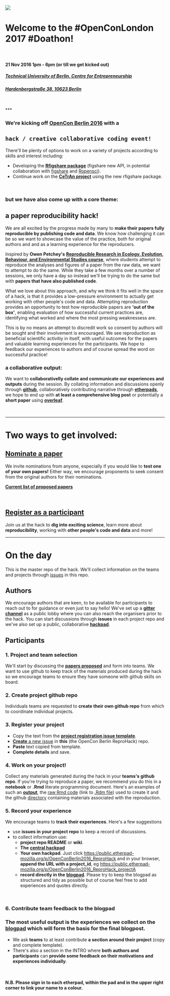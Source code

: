 
![](https://d3n8a8pro7vhmx.cloudfront.net/righttoresearch/pages/1004/features/original/Berlin_-_NB_Banner.png?1473355209)


# Welcome to the **#OpenConLondon 2017 #Doathon**!

<br>

#### **21 Nov 2016 1pm - 6pm (or till we get kicked out)**
##### [**Technical University of Berlin, Centre for Entrepreneurship**](http://www.entrepreneurship.tu-berlin.de/menue/willkommen/)
###### [***Hardenbergstraße 38, 10623 Berlin***](https://goo.gl/maps/Q9rMC1vpwpL2)



<br>
***

### We're kicking off [**OpenCon Berlin 2016**](http://www.opencon2016.org/opencon_2016_berlin) with a 
## **`hack / creative collaborative coding event!`**

There'll be plenty of options to work on a variety of projects according to skills and interest including:

- Developing the [**Rfigshare package**](https://github.com/ropensci/rfigshare) (figshare new API, in potential collaboration with [figshare](https://figshare.com/) and [Ropensci](http://ropensci.org/)).
- Continue work on the [**CeTrAn project**](https://github.com/jcolomb/CeTrAn) using the new rfigshare package.

<br>

### but we have also come up with a core theme: 
## a **paper reproducibility hack!**

We are all excited by the progress made by many to **make their papers fully reproducible by publishing code and data**. We know how challenging it can be so we want to showcase the value of the practice, both for original authors and and as a learning experience for the reproducers. 

Inspired by **Owen Petchey's** [**Reproducible Research in Ecology, Evolution, Behaviour, and Environmental Studies course**](https://github.com/opetchey/RREEBES), where students attempt to  reproduce the analyses and figures of a paper from the raw data, we want to attempt to do the same. While they take a few months over a number of sessions, we only have a day so instead we'll be trying to do the same but with **papers that have also published code**. 

What we love about this approach, and why we think it fits well in the space of a hack, is that it provides a low-pressure environment to actually get working with other people's code and data. Attempting reproduction provides an opportunity to test how reproducible papers are **'out of the box'**, enabling evaluation of how successful current practices are, identifying what worked and where the most pressing weaknessess are.

This is by no means an attempt to discredit work so consent by authors will be sought and their involvement is encouraged. We see reproduction as beneficial scientific activitiy in itself, with useful outcomes for the papers and valuable learning experiences for the participants. We hope to feedback our experiences to authors and of course spread the word on successful practice!

### **a collaborative output:**

We want to **collaborativelly collate and communicate our experiences and outputs** during the session. By collating information and discussions openly through [**github**](https://github.com/features), collaboratively contributing narrative through [**etherpads**](http://etherpad.org/), we hope to end up with **at least a comprehensive blog post** or potentially a **short paper** using [**overleaf**](https://www.overleaf.com/?utm_expid=71700200-7.jX1xSGOgQzGKvOn08hBHag.0).

<br>

***

# **Two ways to get involved:**

## **[Nominate a paper](https://goo.gl/forms/DJoAHVDCeWlG92b03)**

We invite nominations from anyone, especially if you would like to **test one of your own papers!** Either way, we encourage proponents to seek consent from the original authors for their nominations. 

[**Current list of proposed papers**](https://annakrystalli.shinyapps.io/OpenConBerlin_reprohack/)

<br>


## [**Register as a participant**](https://www.eventbrite.co.uk/e/opencon-berlin-hackathon-tickets-28890667765)

Join us at the hack to **dig into exciting science**, learn more about **reproducibility**, working with **other people's code and data** and more!


***

# **On the day**

This is the master repo of the hack. We'll collect information on the teams and projects through [issues](https://github.com/annakrystalli/OpenConBerlin_ReproHack/issues) in this repo. 

## **Authors**

We encourage authors that are keen, to be available for participants to reach out to for guidance or even just to say hello! We've set up a [**gitter channel**](https://gitter.im/OCB_ReproHack/Lobby) as a public lobby where you can also reach the organisers prior to the hack. You can start discussions through **issues** in each project repo and we've also set up a public, collaborative [**hackpad**](https://public.etherpad-mozilla.org/p/OpenConBerlin2016_ReproHack).

## **Participants**

### **1. Project and team selection**

We'll start by discussing the [**papers proposed**](https://annakrystalli.shinyapps.io/OpenConBerlin_reprohack/) and form into teams. We want to use github to keep track of the materials produced during the hack so we encourage teams to ensure they have someone with github skills on board. 


### **2. Create project github repo**

 Individuals teams are requested to **create their own github repo** from which to coordinate individual projects.

### **3. Register your project**
- Copy the text from the [**project registration issue template**](https://raw.githubusercontent.com/annakrystalli/OpenConBerlin_ReproHack/master/.github/project_reg_tmpl.md).
- [**Create** a new issue](https://github.com/annakrystalli/OpenConBerlin_ReproHack/issues/new) in **this** (the OpenCon Berlin ReproHack) repo.
- **Paste** text copied from template.
- **Complete details** and save.

### **4. Work on your project!**

Collect any materials generated during the hack in your **teams's github repo**. If you're trying to reproduce a paper, we recommend you do this in a **notebook** or **.Rmd** literate programming document. Here's an examples of such an [**output**](https://rawgit.com/opetchey/RREEBES/master/Beninca_etal_2008_Nature/report/report.html), the [raw Rmd code](https://raw.githubusercontent.com/opetchey/RREEBES/master/Beninca_etal_2008_Nature/report/report.Rmd) (link to [.Rdm file](https://github.com/opetchey/RREEBES/blob/master/Beninca_etal_2008_Nature/report/report.Rmd)) used to create it and the github [directory](https://github.com/opetchey/RREEBES/tree/master/Beninca_etal_2008_Nature) containing materials associated with the reproduction.

### **5. Record your experience**

We encourage teams to **track their experiences**. Here's a few suggestions

- use **issues in your project repo** to keep a record of discussions.
- to collect information use:
    - **project repo README** or **wiki**.
    - **The** [**central hackpad**](https://public.etherpad-mozilla.org/p/OpenConBerlin2016_ReproHack) 
    - **Your own hackpad**. Just click <https://public.etherpad-mozilla.org/p/OpenConBerlin2016_ReproHack> and in your browser, **append the URL with a project_id**, eg <https://public.etherpad-mozilla.org/p/OpenConBerlin2016_ReproHack_projectA>  
    - **record directly in the** [**blogpad**](https://public.etherpad-mozilla.org/p/OpenConBerlin2016_ReproHack_blog). Please try to keep the blogpad as structured and tidy as possible but of course feel free to add experiences and quotes directly.

<br>


### **6. Contribute team feedback to the blogpad**

### The **most useful output** is the **experiences we collect** on the [**blogpad**](https://public.etherpad-mozilla.org/p/OpenConBerlin2016_ReproHack_blog) which will form the basis for the **final blogpost**. 

- We ask **teams** to at least contribute **a section around their project** (copy and complete template). 
- There's also a section in the INTRO where **both authors and participants** can **provide some feedback on their motivations and experiences individually**.

<br>


#### **N.B. Please sign in to each etherpad, within the pad and in the upper right corner to link your name to a colour.** 

